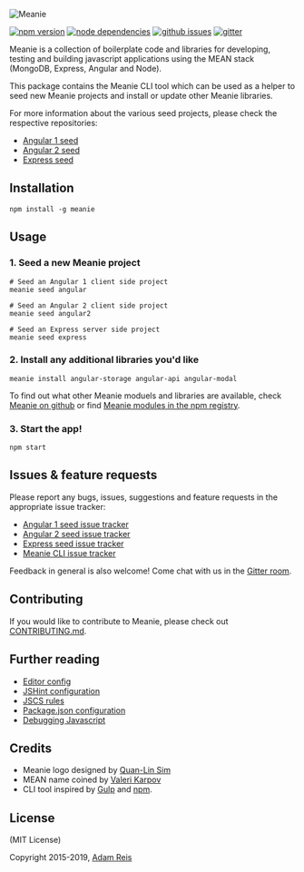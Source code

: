 
![Meanie](https://raw.githubusercontent.com/meanie/meanie/master/meanie-logo-full.png)

[![npm version](https://img.shields.io/npm/v/meanie.svg)](https://www.npmjs.com/package/meanie)
[![node dependencies](https://david-dm.org/meanie/meanie.svg)](https://david-dm.org/meanie/meanie)
[![github issues](https://img.shields.io/github/issues/meanie/meanie.svg)](https://github.com/meanie/meanie/issues)
[![gitter](https://img.shields.io/badge/gitter-join%20chat%20%E2%86%92-brightgreen.svg)](https://gitter.im/meanie/meanie?utm_source=badge&utm_medium=badge&utm_campaign=pr-badge&utm_content=badge)

Meanie is a collection of boilerplate code and libraries for developing, testing and building javascript applications using the MEAN stack (MongoDB, Express, Angular and Node).

This package contains the Meanie CLI tool which can be used as a helper to seed new Meanie projects and install or update other Meanie libraries.

For more information about the various seed projects, please check the respective repositories:
  - [Angular 1 seed](https://github.com/meanie/angular-seed)
  - [Angular 2 seed](https://github.com/meanie/angular2-seed)
  - [Express seed](https://github.com/meanie/express-seed)

## Installation

```shell
npm install -g meanie
```

## Usage

### 1. Seed a new Meanie project

```shell
# Seed an Angular 1 client side project
meanie seed angular

# Seed an Angular 2 client side project
meanie seed angular2

# Seed an Express server side project
meanie seed express
```

### 2. Install any additional libraries you'd like

```shell
meanie install angular-storage angular-api angular-modal
```

To find out what other Meanie moduels and libraries are available, check [Meanie on github](https://github.com/meanie) or find [Meanie modules in the npm registry](https://www.npmjs.com/search?q=meanie-module).

### 3. Start the app!

```shell
npm start
```

## Issues & feature requests

Please report any bugs, issues, suggestions and feature requests in the appropriate issue tracker:
* [Angular 1 seed issue tracker](https://github.com/meanie/angular-seed/issues)
* [Angular 2 seed issue tracker](https://github.com/meanie/angular2-seed/issues)
* [Express seed issue tracker](https://github.com/meanie/express-seed/issues)
* [Meanie CLI issue tracker](https://github.com/meanie/meanie/issues)

Feedback in general is also welcome! Come chat with us in the [Gitter room](https://gitter.im/meanie/meanie).

## Contributing

If you would like to contribute to Meanie, please check out [CONTRIBUTING.md](https://github.com/meanie/meanie/blob/master/CONTRIBUTING.md).

## Further reading

* [Editor config](http://editorconfig.org)
* [JSHint configuration](http://jshint.com/docs/options/)
* [JSCS rules](http://jscs.info/rules)
* [Package.json configuration](https://docs.npmjs.com/files/package.json)
* [Debugging Javascript](https://developer.chrome.com/devtools/docs/javascript-debugging)

## Credits

* Meanie logo designed by [Quan-Lin Sim](mailto:quan.lin.sim+meanie@gmail.com)
* MEAN name coined by [Valeri Karpov](http://blog.mongodb.org/post/49262866911/the-mean-stack-mongodb-expressjs-angularjs-and)
* CLI tool inspired by [Gulp](https://github.com/gulpjs/gulp) and [npm](https://github.com/npm/npm).

## License

(MIT License)

Copyright 2015-2019, [Adam Reis](http://adambuczynski.com)
